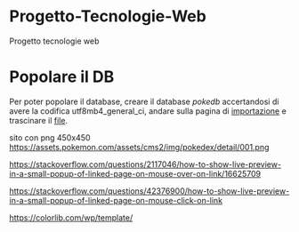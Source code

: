 # Progetto-Tecnologie-Web
Progetto tecnologie web

# Popolare il DB 
Per poter popolare il database, creare il database _pokedb_ accertandosi di avere la codifica utf8mb4_general_ci, andare sulla pagina di [importazione](https://localhost/phpmyadmin/index.php?route=/database/import&db=pokedb) e trascinare il [file](resources/pokeDump.sql).




sito con png 450x450 https://assets.pokemon.com/assets/cms2/img/pokedex/detail/001.png



https://stackoverflow.com/questions/2117046/how-to-show-live-preview-in-a-small-popup-of-linked-page-on-mouse-over-on-link/16625709

https://stackoverflow.com/questions/42376900/how-to-show-live-preview-in-a-small-popup-of-linked-page-on-mouse-click-on-link


https://colorlib.com/wp/template/
